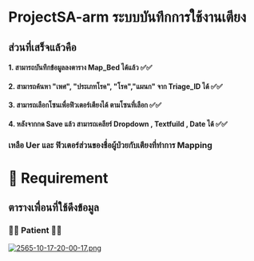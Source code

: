 # ProjectSA-arm ระบบบันทึกการใช้งานเตียง 

## ส่วนที่เสร็จแล้วคือ 
####  1. สามารถบันทึกข้อมูลลงตาราง Map_Bed ได้แล้ว ✅✅
####  2. สามารถค้นหา "เพศ", "ประเภทโรค", "โรค","แผนก" จาก Triage_ID ได้ ✅✅
####  3. สามารถเลือกโซนเพื่อฟิวเตอร์เตียงได้ ตามโซนที่เลือก ✅✅
####  4. หลังจากกด Save แล้ว สามารถเคลียร์ Dropdown , Textfuild , Date ได้ ✅✅


### เหลือ Uer และ ฟิวเตอร์ส่วนของชื่อผู้ป่วยกับเตียงที่ทำการ Mapping 


# 🐶 Requirement
## ตารางเพื่อนที่ใช้ดึงข้อมูล
### 🔸🔹 Patient 🔸🔹
[![2565-10-17-20-00-17.png](https://i.postimg.cc/c4tjfYcV/2565-10-17-20-00-17.png)](https://postimg.cc/MvxdSnND)
